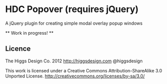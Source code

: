 HDC Popover (requires jQuery)
=============================

A jQuery plugin for creating simple modal overlay popup windows 

** Work in progress! **

Licence
-------

The Higgs Design Co. 2012
http://higgsdesign.com
@higgsdesign

This work is licensed under a Creative Commons Attribution-ShareAlike 3.0 Unported License.
http://creativecommons.org/licenses/by-sa/3.0/